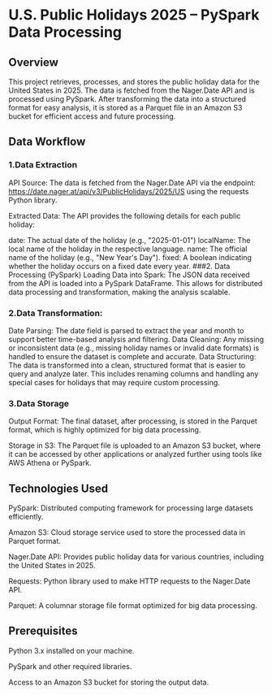 
# U.S. Public Holidays 2025 – PySpark Data Processing  

## Overview  
This project retrieves, processes, and stores the public holiday data for the United States in 2025. The data is fetched from the Nager.Date API and is processed using PySpark. After transforming the data into a structured format for easy analysis, it is stored as a Parquet file in an Amazon S3 bucket for efficient access and future processing. 

## Data Workflow
### 1.Data Extraction
API Source: The data is fetched from the Nager.Date API via the endpoint:
https://date.nager.at/api/v3/PublicHolidays/2025/US using the requests Python library.

Extracted Data: The API provides the following details for each public holiday:

date: The actual date of the holiday (e.g., "2025-01-01")
localName: The local name of the holiday in the respective language.
name: The official name of the holiday (e.g., "New Year's Day").
fixed: A boolean indicating whether the holiday occurs on a fixed date every year.
###2. Data Processing (PySpark)
Loading Data into Spark: The JSON data received from the API is loaded into a PySpark DataFrame. This allows for distributed data processing and transformation, making the analysis scalable.

### 2.Data Transformation:

Date Parsing: The date field is parsed to extract the year and month to support better time-based analysis and filtering.
Data Cleaning: Any missing or inconsistent data (e.g., missing holiday names or invalid date formats) is handled to ensure the dataset is complete and accurate.
Data Structuring: The data is transformed into a clean, structured format that is easier to query and analyze later. This includes renaming columns and handling any special cases for holidays that may require custom processing.
### 3.Data Storage
Output Format: The final dataset, after processing, is stored in the Parquet format, which is highly optimized for big data processing.

Storage in S3: The Parquet file is uploaded to an Amazon S3 bucket, where it can be accessed by other applications or analyzed further using tools like AWS Athena or PySpark.

## Technologies Used

PySpark: Distributed computing framework for processing large datasets efficiently.

Amazon S3: Cloud storage service used to store the processed data in Parquet format.

Nager.Date API: Provides public holiday data for various countries, including the United States in 2025.

Requests: Python library used to make HTTP requests to the Nager.Date API.

Parquet: A columnar storage file format optimized for big data processing.  

## Prerequisites

Python 3.x installed on your machine.

PySpark and other required libraries.

Access to an Amazon S3 bucket for storing the output data.




